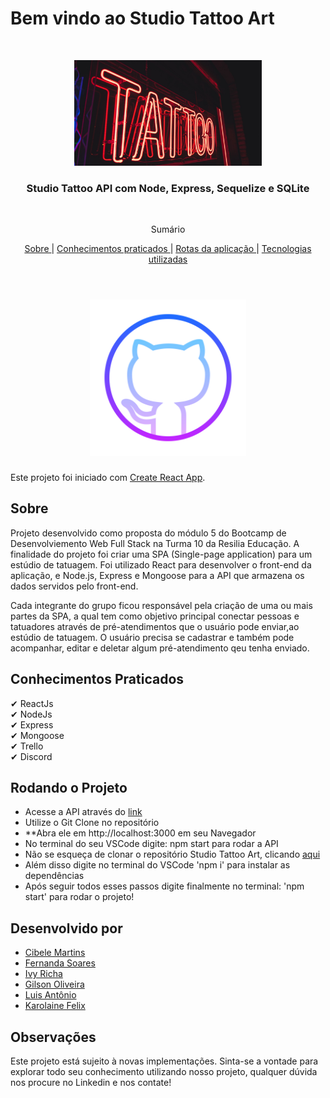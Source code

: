 # Bem vindo ao Studio Tattoo Art

<br />
<p align="center">
    <img src="./src/assets/imagens/flag.jpg" alt="Logo" width="300">

  <h3 align="center">Studio Tattoo API com Node, Express, Sequelize e SQLite</h3>
 <br />
  <p align="center">
     Sumário
      <p align="center">
  <a href="#sobre"> Sobre </a> |
  <a href="#conhecimentos-praticados"> Conhecimentos praticados </a> |
  <a href="#rotas-da-aplicação"> Rotas da aplicação </a> |
  <a href="#tecnologias-utilizadas"> Tecnologias utilizadas </a>      
       <br />
    <br />
    <h1 align="center">
    <img src="./src/assets/imagens/gitHub.png" alt="Logo" width="250">
 </h1>
  </p>
</p>

Este projeto foi iniciado com [Create React App](https://github.com/facebook/create-react-app).


## Sobre

Projeto desenvolvido como proposta do módulo 5 do Bootcamp de Desenvolviemento Web Full Stack na Turma 10 da Resilia Educação. A finalidade do projeto foi criar uma SPA (Single-page application) para um estúdio de tatuagem. Foi utilizado React para desenvolver o front-end da aplicação, e Node.js, Express e Mongoose para a API que armazena os dados servidos pelo front-end.

Cada integrante do grupo ficou responsável pela criação de uma ou mais partes da SPA, a qual tem como objetivo principal conectar pessoas e tatuadores através de pré-atendimentos que o usuário pode enviar,ao estúdio de tatuagem. O usuário precisa se cadastrar e também pode acompanhar, editar e deletar algum pré-atendimento qeu tenha enviado.



## Conhecimentos Praticados

✔ ReactJs <br>
✔ NodeJs <br>
✔ Express<br>
✔ Mongoose <br>
✔ Trello <br>
✔ Discord <br>

## Rodando o Projeto

- Acesse a API através do [link]()
- Utilize o Git Clone no repositório
- **Abra ele em http://localhost:3000 em seu Navegador
- No terminal do seu VSCode digite: npm start para rodar a API
- Não se esqueça de clonar o repositório Studio Tattoo Art, clicando [aqui](https://github.com/CibeleMartins/studioTattooArt-M5.git)
- Além disso digite no terminal do VSCode 'npm i' para instalar as dependências
- Após seguir todos esses passos digite finalmente no terminal: 'npm start' para rodar o projeto!

## Desenvolvido por

- [Cibele Martins](https://github.com/CibeleMartins)
- [Fernanda Soares](https://github.com/fernandasoaress)
- [Ivy Richa](https://github.com/Ivyrch)
- [Gilson Oliveira](https://github.com/gilson08)
- [Luis Antônio](https://github.com/LagAntunes)
- [Karolaine Felix](https://github.com/kaarolfelix)


## Observações

Este projeto está sujeito à novas implementações. Sinta-se a vontade para explorar todo seu conhecimento utilizando nosso projeto, qualquer dúvida nos procure no Linkedin e nos contate!


